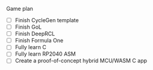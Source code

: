 Game plan
- [ ] Finish CycleGen template
- [ ] Finish GoL
- [ ] Finish DeepRCL
- [ ] Finish Formula One
- [ ] Fully learn C
- [ ] Fully learn RP2040 ASM
- [ ] Create a proof-of-concept hybrid MCU/WASM C app
